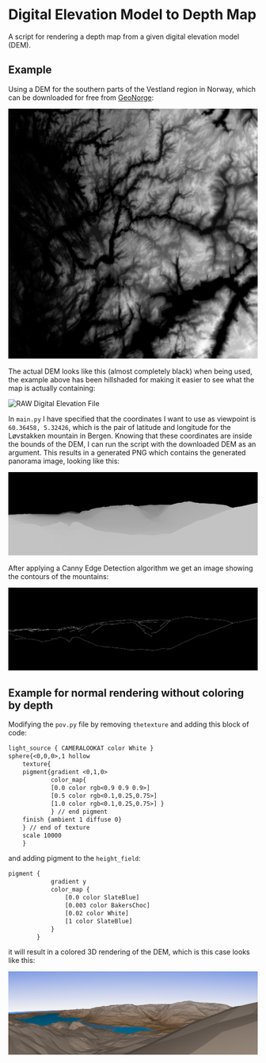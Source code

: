 # Digital Elevation Model to Depth Map

A script for rendering a depth map from a given digital elevation model (DEM).

## Example

Using a DEM for the southern parts of the Vestland region in Norway, which can be downloaded for free from [GeoNorge](https://kartkatalog.geonorge.no/nedlasting):

![Hillshaded-RAW Digital Elevation File](exports/raw_dem_hillshaded.png)

The actual DEM looks like this (almost completely black) when being used, the example above has been hillshaded for making it easier to see what the map is actually containing:

![RAW Digital Elevation File](exports/raw_dem.png)

In `main.py` I have specified that the coordinates I want to use as viewpoint is `60.36458, 5.32426`, which is the pair of latitude and longitude for the Løvstakken mountain in Bergen. Knowing that these coordinates are inside the bounds of the DEM, I can run the script with the downloaded DEM as an argument. This results in a generated PNG which contains the generated panorama image, looking like this:

![POV-Ray Result](exports/depth_map_example.png)

After applying a Canny Edge Detection algorithm we get an image showing the contours of the mountains:

![POV-Ray Result](exports/canny_example.png)

## Example for normal rendering without coloring by depth

Modifying the `pov.py` file by removing `thetexture` and adding this block of code:

```
light_source { CAMERALOOKAT color White }
sphere{<0,0,0>,1 hollow
    texture{
    pigment{gradient <0,1,0>
            color_map{
            [0.0 color rgb<0.9 0.9 0.9>]
            [0.5 color rgb<0.1,0.25,0.75>]
            [1.0 color rgb<0.1,0.25,0.75>] }
            } // end pigment
    finish {ambient 1 diffuse 0}
    } // end of texture
    scale 10000
    }
```

and adding pigment to the `height_field`:

```
pigment {
            gradient y
            color_map {
                [0.0 color SlateBlue]
                [0.003 color BakersChoc]
                [0.02 color White]
                [1 color SlateBlue]
            }
        }
```

it will result in a colored 3D rendering of the DEM, which is this case looks like this:

![POV-Ray Result](exports/colored_dem.png)
